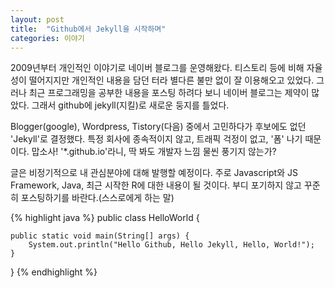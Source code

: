 ```yaml
---
layout: post
title:  "Github에서 Jekyll을 시작하며"
categories: 이야기
---
```

2009년부터 개인적인 이야기로 네이버 블로그를 운영해왔다. 티스토리 등에 비해 자율성이 떨어지지만 개인적인 내용을 담던 터라 별다른 불만 없이 잘 이용해오고 있었다. 그러나 최근 프로그래밍을 공부한 내용을 포스팅 하려다 보니 네이버 블로그는 제약이 많았다. 그래서 github에 jekyll(지킬)로 새로운 둥지를 틀었다.

Blogger(google), Wordpress, Tistory(다음) 중에서 고민하다가 후보에도 없던  'Jekyll'로 결정했다. 특정 회사에 종속적이지 않고, 트래픽 걱정이 없고, '폼' 나기 때문이다. 맙소사! '*.github.io'라니, 딱 봐도 개발자 느낌 물씬 풍기지 않는가?

글은 비정기적으로 내 관심분야에 대해 발행할 예정이다. 주로 Javascript와 JS Framework, Java, 최근 시작한 R에 대한 내용이 될 것이다. 부디 포기하지 않고 꾸준히 포스팅하기를 바란다.(스스로에게 하는 말)

{% highlight java %}
public class HelloWorld {

    public static void main(String[] args) {
        System.out.println("Hello Github, Hello Jekyll, Hello, World!");
    }

}
{% endhighlight %}
